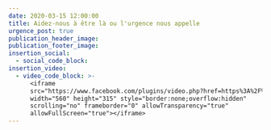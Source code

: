 ```yaml
---
date: 2020-03-15 12:00:00
title: Aidez-nous à être là ou l'urgence nous appelle
urgence_post: true
publication_header_image:
publication_footer_image:
insertion_social:
  - social_code_block:
insertion_video:
  - video_code_block: >-
      <iframe
      src="https://www.facebook.com/plugins/video.php?href=https%3A%2F%2Fwww.facebook.com%2Fordredemaltefrance%2Fvideos%2F543928622982988%2F&show_text=0&width=560"
      width="560" height="315" style="border:none;overflow:hidden"
      scrolling="no" frameborder="0" allowTransparency="true"
      allowFullScreen="true"></iframe>
---
```


